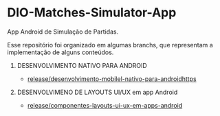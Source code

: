 # DIO-Matches-Simulator-App

App Android de Simulação de Partidas.

Esse repositório foi organizado em algumas branchs, que representam a implementação de alguns conteúdos.

1. DESENVOLVIMENTO NATIVO PARA ANDROID
    - [release/desenvolvimento-mobilel-nativo-para-androidhttps](https://github.com/phtrebil/DIO-Matches-Simulator-App/tree/release/desenvolvimento-mobilel-nativo-para-android)

2. DESENVOLVIMENO DE LAYOUTS UI/UX em app Android
    - [release/componentes-layouts-ui-ux-em-apps-android](https://github.com/phtrebil/DIO-Matches-Simulator-App/tree/release/componentes-layouts-ui-ux-em-apps-android)
